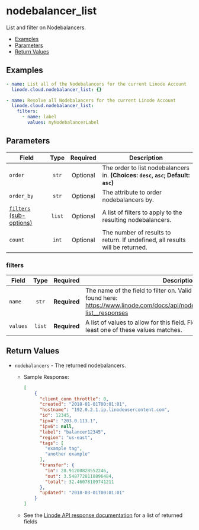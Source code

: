 # nodebalancer_list

List and filter on Nodebalancers.

- [Examples](#examples)
- [Parameters](#parameters)
- [Return Values](#return-values)

## Examples

```yaml
- name: List all of the Nodebalancers for the current Linode Account
  linode.cloud.nodebalancer_list: {}
```

```yaml
- name: Resolve all Nodebalancers for the current Linode Account
  linode.cloud.nodebalancer_list:
    filters:
      - name: label
        values: myNodebalancerLabel
```


## Parameters

| Field     | Type | Required | Description                                                                  |
|-----------|------|----------|------------------------------------------------------------------------------|
| `order` | <center>`str`</center> | <center>Optional</center> | The order to list nodebalancers in.  **(Choices: `desc`, `asc`; Default: `asc`)** |
| `order_by` | <center>`str`</center> | <center>Optional</center> | The attribute to order nodebalancers by.   |
| [`filters` (sub-options)](#filters) | <center>`list`</center> | <center>Optional</center> | A list of filters to apply to the resulting nodebalancers.   |
| `count` | <center>`int`</center> | <center>Optional</center> | The number of results to return. If undefined, all results will be returned.   |

### filters

| Field     | Type | Required | Description                                                                  |
|-----------|------|----------|------------------------------------------------------------------------------|
| `name` | <center>`str`</center> | <center>**Required**</center> | The name of the field to filter on. Valid filterable attributes can be found here: https://www.linode.com/docs/api/nodebalancers/#nodebalancers-list__responses   |
| `values` | <center>`list`</center> | <center>**Required**</center> | A list of values to allow for this field. Fields will pass this filter if at least one of these values matches.   |

## Return Values

- `nodebalancers` - The returned nodebalancers.

    - Sample Response:
        ```json
        [
            {
              "client_conn_throttle": 0,
              "created": "2018-01-01T00:01:01",
              "hostname": "192.0.2.1.ip.linodeusercontent.com",
              "id": 12345,
              "ipv4": "203.0.113.1",
              "ipv6": null,
              "label": "balancer12345",
              "region": "us-east",
              "tags": [
                "example tag",
                "another example"
              ],
              "transfer": {
                "in": 28.91200828552246,
                "out": 3.5487728118896484,
                "total": 32.46078109741211
              },
              "updated": "2018-03-01T00:01:01"
            }
        ]
        ```
    - See the [Linode API response documentation](https://www.linode.com/docs/api/nodebalancers/#nodebalancers-list__response-samples) for a list of returned fields


